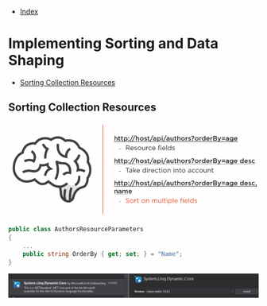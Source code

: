 - [Index](https://github.com/KiraDiShira/RESTful-API#restful-api)

# Implementing Sorting and Data Shaping 

- [Sorting Collection Resources](#sorting-collection-resources)

## Sorting Collection Resources

<img src="https://github.com/KiraDiShira/RESTful-API/blob/master/SortingAndDataShaping/Images/Sds1.PNG" />

```c#
public class AuthorsResourceParameters
{
    ...
    public string OrderBy { get; set; } = "Name";
}

```
<img src="https://github.com/KiraDiShira/RESTful-API/blob/master/SortingAndDataShaping/Images/Sds2.PNG" />
